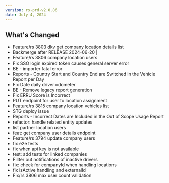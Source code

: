 ```yaml
---
version: rs-prd-v2.0.86
date: July 4, 2024
---
```


## What's Changed
* Feature/rs 3803 dkv get company location details list
* Backmerge after RELEASE 2024-06-20 |
* Feature/rs 3806 company location users
* Fix SSO login expired token causes general server error
* BE - importer fatal error
* Reports - Country Start and Country End are Switched in the Vehicle Report per Day
* Fix Date daily driver odometer
* BE - Remove legacy report generation
* Fix ERRU Score is Incorrect
* PUT endpoint for user to location assignment
* Feature/rs 3815 company location vehicles list
* STG deploy issue
* Reports - Incorrect Dates are Included in the Out of Scope Usage Report
* refactor: handle related entity updates
* list partner location users
* feat: get company user details endpoint
* Feature/rs 3794 update company users
* fix e2e tests
* fix when api key is not available
* test: add tests for linked companies
* Fillter out notifications of inactive drivers
* fix: check for companyId when handling locations
* fix isActive handling and externalId
* Fix/rs 3806 max user count validation